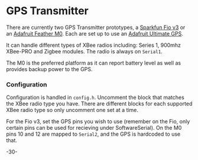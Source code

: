# GPS Transmitter

There are currently two GPS Transmitter prototypes, a [Sparkfun Fio v3](https://learn.sparkfun.com/tutorials/pro-micro--fio-v3-hookup-guide) or an [Adafruit Feather M0](https://www.adafruit.com/products/2772).  Each are set up to use an [Adafruit Ultimate GPS](https://learn.adafruit.com/adafruit-ultimate-gps).

It can handle different types of XBee radios including: Series 1, 900mhz XBee-PRO and Zigbee modules.  The radio is always on `Serial1`.

The M0 is the preferred platform as it can report battery level as well as provides backup power to the GPS.

### Configuration

Configuration is handled in `config.h`.  Uncomment the block that matches the XBee radio type you have.  There are different blocks for each supported XBee radio type so only uncomment one set at a time.

For the Fio v3, set the GPS pins you wish to use (remember on the Fio, only certain pins can be used for recieving under SoftwareSerial). On the M0 pins 10 and 12 are mapped to `Serial2`, and the GPS is hardcoded to use that.

-30-
